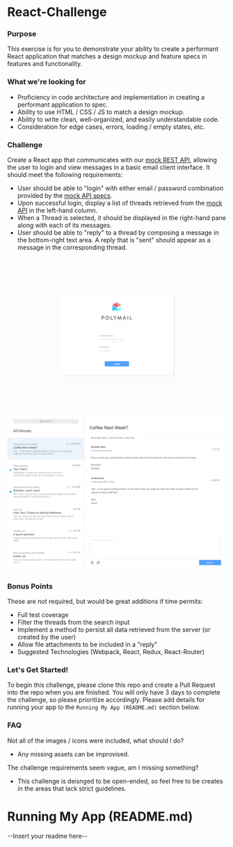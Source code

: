 # React-Challenge

### Purpose

This exercise is for you to demonstrate your ability to create a performant React application that matches a design mockup and feature specs in features and functionality.

### What we're looking for

* Proficiency in code architecture and implementation in creating a performant application to spec.
* Ability to use HTML / CSS / JS to match a design mockup.
* Ability to write clean, well-organized, and easily understandable code.
* Consideration for edge cases, errors, loading / empty states, etc.

### Challenge

Create a React app that communicates with our [mock REST API](https://github.com/polymail/phony), allowing the user to login and view messages in a basic email client interface. It should meet the following requirements:

* User should be able to "login" with either email / password combination provided by the [mock API specs](https://github.com/polymail/phony).
* Upon successful login, display a list of threads retrieved from the [mock API](https://github.com/polymail/phony) in the left-hand column.
* When a Thread is selected, it should be displayed in the right-hand pane along with each of its messages.
* User should be able to "reply" to a thread by composing a message in the bottom-right text area. A reply that is "sent" should appear as a message in the corresponding thread.

![Login](/Login.png)
![Main](/Main.png)

### Bonus Points

These are not required, but would be great additions if time permits:

* Full test coverage
* Filter the threads from the search input
* Implement a method to persist all data retrieved from the server (or created by the user)
* Allow file attachments to be included in a "reply"
* Suggested Technologies (Webpack, React, Redux, React-Router)

### Let's Get Started!

To begin this challenge, please clone this repo and create a Pull Request into the repo when you are finished. You will only have 3 days to complete the challenge, so please prioritize accordingly. Please add details for running your app to the `Running My App (README.md)` section below.

### FAQ

Not all of the images / icons were included, what should I do?
* Any missing assets can be improvised.

The challenge requirements seem vague, am I missing something?
* This challenge is deisnged to be open-ended, so feel free to be creates in the areas that lack strict guidelines.

# Running My App (README.md)

--Insert your readme here--

